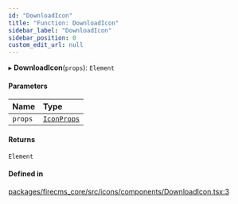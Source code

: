 ```yaml
---
id: "DownloadIcon"
title: "Function: DownloadIcon"
sidebar_label: "DownloadIcon"
sidebar_position: 0
custom_edit_url: null
---
```


▸ **DownloadIcon**(`props`): `Element`

#### Parameters

| Name | Type |
| :------ | :------ |
| `props` | [`IconProps`](../types/IconProps.md) |

#### Returns

`Element`

#### Defined in

[packages/firecms_core/src/icons/components/DownloadIcon.tsx:3](https://github.com/FireCMSco/firecms/blob/d45f3739/packages/firecms_core/src/icons/components/DownloadIcon.tsx#L3)
